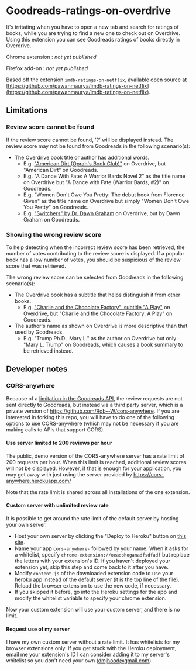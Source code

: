 # Goodreads-ratings-on-overdrive

It's irritating when you have to open a new tab and search for ratings of books, while you are trying to find a new one to check out on Overdrive.
Using this extension you can see Goodreads ratings of books directly in Overdrive.

Chrome extension : _not yet published_

Firefox add-on : _not yet published_

Based off the extension `imdb-ratings-on-netflix`, available open source at [https://github.com/pawanmaurya/imdb-ratings-on-netflix](https://github.com/pawanmaurya/imdb-ratings-on-netflix).

## Limitations
### Review score cannot be found
If the review score cannot be found, '?' will be displayed instead.
The review score may not be found from Goodreads in the following scenario(s):

  - The Overdrive book title or author has additional words.
    - E.g. ["American Dirt (Oprah's Book Club)"](https://ncdl.overdrive.com/ncdl-sunnyvale/content/media/4727757) on Overdrive, but "American Dirt" on Goodreads.
    - E.g. "A Dance With Fate: A Warrior Bards Novel 2" as the title name on Overdrive but "A Dance with Fate (Warrior Bards, #2)" on Goodreads.
    - E.g. "Women Don't Owe You Pretty: The debut book from Florence Given" as the title name on Overdrive but simply "Women Don't Owe You Pretty" on Goodreads.
    - E.g. ["Switchers" by Dr. Dawn Graham](https://ncdl.overdrive.com/ncdl-sunnyvale/content/media/3728121?cid=1072642) on Overdrive, but by Dawn Graham on Goodreads.

### Showing the wrong review score
To help detecting when the incorrect review score has been retrieved, the number of votes contributing to the review score is displayed.
If a popular book has a low number of votes, you should be suspicious of the review score that was retrieved.

The wrong review score can be selected from Goodreads in the following scenario(s):

  - The Overdrive book has a subtitle that helps distinguish it from other books.
    - E.g. ["Charlie and the Chocolate Factory", subtitle "A Play"](https://goldcoast.overdrive.com/media/299552)
  on Overdrive, but "Charlie and the Chocolate Factory: A Play" on Goodreads.
  - The author's name as shown on Overdrive is more descriptive than that used by Goodreads.
    - E.g. "Trump Ph.D., Mary L." as the author on Overdrive but only "Mary L. Trump" on Goodreads, which causes a book summary to be retrieved instead.


## Developer notes
### CORS-anywhere
Because of a [limitation in the Goodreads API](https://www.goodreads.com/topic/show/17893514-cors-access-control-allow-origin),
the review requests are not sent directly to Goodreads, but instead via a third party server,
which is a private version of https://github.com/Rob--W/cors-anywhere.
If you are interested in forking this repo, you will have to do one of the following options to
use CORS-anywhere (which may not be necessary if you are making calls to APIs that support CORS).

#### Use server limited to 200 reviews per hour
The public, demo version of the CORS-anywhere server has a rate limit of 200 requests per hour.
When this limit is reached, additional review scores will not be displayed.
However, if that is enough for your application, you may get away with just using the server
provided by https://cors-anywhere.herokuapp.com/

Note that the rate limit is shared across all installations of the one extension.

#### Custom server with unlimited review rate
It is possible to get around the rate limit of the default server by hosting your own server.

  - Host your own server by clicking the "Deploy to Heroku" button on [this site](https://elements.heroku.com/buttons/asg017/cors-anywhere-observable).
  - Name your app `cors-anywhere-` followed by your name.
  When it asks for a whitelist, specify `chrome-extension://oeadohoganadfsdfadf` but replace the
  letters with your extension's ID.
  If you haven't deployed your extension yet, skip this step and come back to it after you have.
  - Modify `content.js` of the downloaded extension code to use your heroku app instead of the
default server (it is the top line of the file).
  Reload the browser extension to use the new code, if necessary.
  - If you skipped it before, go into the Heroku settings for the app and modify the whitelist
  variable to specify your chrome extension.

Now your custom extension will use your custom server, and there is no limit.

#### Request use of my server
I have my own custom server without a rate limit.
It has whitelists for my browser extensions only.
If you get stuck with the Heroku deployment, email me your extension's ID I can
consider adding it to my server's whitelist so you don't need your own (dmjhood@gmail.com).
